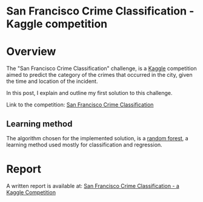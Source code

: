 # San Francisco Crime Classification - Kaggle competition

# Overview
The "San Francisco Crime Classification" challenge, is a [Kaggle](https://www.kaggle.com) competition aimed to predict the category of the crimes that occurred in the city, given the time and location of the incident.

In this post, I explain and outline my first solution to this challenge.

Link to the competition: [San Francisco Crime Classification](https://www.kaggle.com/c/sf-crime)

## Learning method

The algorithm chosen for the implemented solution, is a [random forest](https://en.wikipedia.org/wiki/Random_forest), a learning method used mostly for classification and regression.

# Report
A written report is available at: [San Francisco Crime Classification - a Kaggle Competition](http://juandes.github.io/SFCrimeClassification-KaggleCompetition/)
